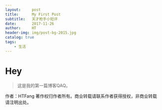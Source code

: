 ```yaml
---
layout:     post                    
title:      My First Post             
subtitle:   天才枪手小短评
date:       2017-11-26            
author:     HT                     
header-img: img/post-bg-2015.jpg    
catalog: true                       
tags:                               
    - 生活
---
```


# Hey
>这是我的第一篇博客QAQ。

作者：HTFang
著作权归作者所有。商业转载请联系作者获得授权，非商业转载请注明出处。
